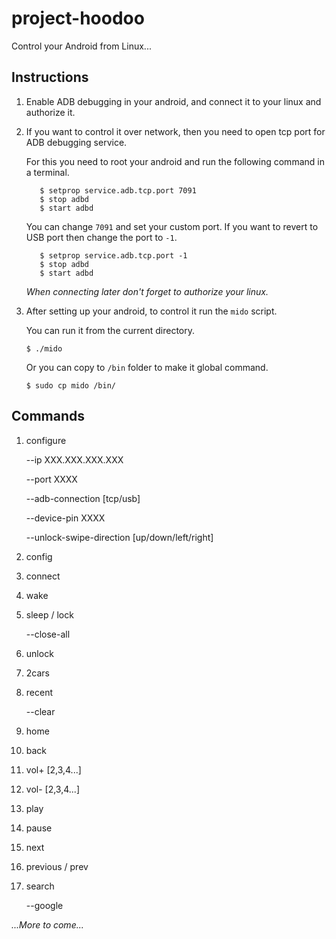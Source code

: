 # project-hoodoo
Control your Android from Linux...

## Instructions
1. Enable ADB debugging in your android, and connect it to your linux and authorize it.
2. If you want to control it over network, then you need to open tcp port for ADB debugging service.

    For this you need to root your android and run the following command in a terminal.
    ```$ su
       $ setprop service.adb.tcp.port 7091
       $ stop adbd
       $ start adbd
    ```
    You can change `7091` and set your custom port.
    If you want to revert to USB port then change the port to `-1`.
    ```$ su
       $ setprop service.adb.tcp.port -1
       $ stop adbd
       $ start adbd
    ```
    _When connecting later don't forget to authorize your linux._
3. After setting up your android, to control it run the `mido` script. 
    
    You can run it from the current directory.
    ```
    $ ./mido
    ```
    Or you can copy to `/bin` folder to make it global command.
    ```
    $ sudo cp mido /bin/
    ```
## Commands
1. configure
    
    --ip XXX.XXX.XXX.XXX
    
    --port XXXX
    
    --adb-connection \[tcp/usb\]
    
    --device-pin XXXX
    
    --unlock-swipe-direction \[up/down/left/right\]
    
2. config
3. connect
4. wake
5. sleep / lock

    --close-all
    
6. unlock
7. 2cars
8. recent

    --clear
    
9. home
10. back
11. vol+ \[2,3,4...\]
12. vol- \[2,3,4...\]
13. play
14. pause
15. next
16. previous / prev
17. search

    --google

_...More to come..._
